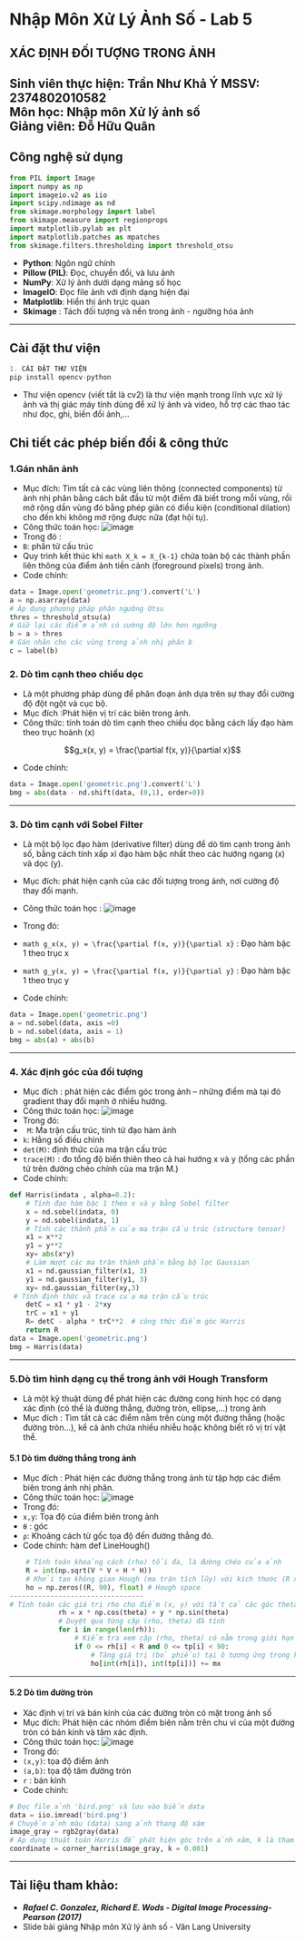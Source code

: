 
# Nhập Môn Xử Lý Ảnh Số - Lab 5
## **XÁC ĐỊNH ĐỐI TƯỢNG TRONG ẢNH**
**Sinh viên thực hiện:** Trần Như Khả Ý
**MSSV:** 2374802010582  
**Môn học:** Nhập môn Xử lý ảnh số  
**Giảng viên:** Đỗ Hữu Quân
---
## Công nghệ sử dụng
```python
from PIL import Image
import numpy as np
import imageio.v2 as iio
import scipy.ndimage as nd
from skimage.morphology import label
from skimage.measure import regionprops
import matplotlib.pylab as plt
import matplotlib.patches as mpatches
from skimage.filters.thresholding import threshold_otsu
```
- **Python**: Ngôn ngữ chính                          
- **Pillow (PIL)**: Đọc, chuyển đổi, và lưu ảnh              
- **NumPy**: Xử lý ảnh dưới dạng mảng số học          
- **ImageIO**: Đọc file ảnh với định dạng hiện đại      
- **Matplotlib**: Hiển thị ảnh trực quan
- **Skimage** : Tách đối tượng và nền trong ảnh - ngưỡng hóa ảnh
---
## Cài đặt thư viện
```python
1. CÀI ĐẶT THƯ VIỆN
pip install opencv-python
```
- Thư viện opencv (viết tắt là cv2) là thư viện mạnh trong lĩnh vực xử lý ảnh và thị giác máy tính dùng để xử lý ảnh và video, hỗ trợ các thao tác như đọc, ghi, biến đổi ảnh,...
  
## Chi tiết các phép biến đổi & công thức
### 1.Gán nhãn ảnh
- Mục đích: Tìm tất cả các vùng liên thông (connected components) từ ảnh nhị phân bằng cách bắt đầu từ một điểm đã biết trong mỗi vùng, rồi mở rộng dần vùng đó bằng phép giãn có điều kiện (conditional dilation) cho đến khi không mở rộng được nữa (đạt hội tụ).
- Công thức toán học:
![image](https://github.com/user-attachments/assets/48f3b43a-36dd-4fa8-a4b7-583521490543)
- Trong đó :
- `B`: phần tử cấu trúc
- Quy trình kết thúc khi ```math X_k = X_{k-1}``` chứa toàn bộ các thành phần liên thông của điểm ảnh tiền cảnh (foreground pixels) trong ảnh.
- Code chính:
```python
data = Image.open('geometric.png').convert('L')
a = np.asarray(data)
# Áp dụng phương pháp phân ngưỡng Otsu
thres = threshold_otsu(a)
# Giữ lại các điểm ảnh có cường độ lớn hơn ngưỡng
b = a > thres
# Gán nhãn cho các vùng trong ảnh nhị phân b
c = label(b)
```
### 2. Dò tìm cạnh theo chiều dọc
- Là một phương pháp dùng để phân đoạn ảnh dựa trên sự thay đổi cường độ đột ngột và cục bộ.
- Mục đích :Phát hiện vị trí các biên trong ảnh.
- Công thức: tính toán dò tìm cạnh theo chiều dọc bằng cách lấy đạo hàm theo trục hoành (x)   
```math
g_x(x, y) = \frac{\partial f(x, y)}{\partial x}
```
- Code chính:
```python
data = Image.open('geometric.png').convert('L')
bmg = abs(data - nd.shift(data, (0,1), order=0))
```
---
### 3. Dò tìm cạnh với Sobel Filter
- Là một bộ lọc đạo hàm (derivative filter) dùng để dò tìm cạnh trong ảnh số, bằng cách tính xấp xỉ đạo hàm bậc nhất theo các hướng ngang (x) và dọc (y).
- Mục đích: phát hiện cạnh của các đối tượng trong ảnh, nơi cường độ thay đổi mạnh.
- Công thức toán học :
![image](https://github.com/user-attachments/assets/b96be4c3-11fa-4365-aec4-9eb8983e1e99)

- Trong đó:
- ```math g_x(x, y) = \frac{\partial f(x, y)}{\partial x}``` : Đạo hàm bậc 1 theo trục x
- ```math g_y(x, y) = \frac{\partial f(x, y)}{\partial y}``` : Đạo hàm bậc 1 theo trục y 
- Code chính:
```python
data = Image.open('geometric.png')
a = nd.sobel(data, axis =0)
b = nd.sobel(data, axis = 1)
bmg = abs(a) + abs(b)
```
---
### 4. Xác định góc của đối tượng
- Mục đích : phát hiện các điểm góc trong ảnh – những điểm mà tại đó gradient thay đổi mạnh ở nhiều hướng.
- Công thức toán học:
![image](https://github.com/user-attachments/assets/976a0efa-42a5-4f1d-a39b-df420e85ae12)
- Trong đó:
- ` M`: 	Ma trận cấu trúc, tính từ đạo hàm ảnh
- `k`: Hằng số điều chỉnh
- `det(M)`: định thức của ma trận cấu trúc
- `trace(M)` : đo tổng độ biến thiên theo cả hai hướng x và y (tổng các phần tử trên đường chéo chính của ma trận M.)
- Code chính:
```python
def Harris(indata , alpha=0.2):
    # Tính đạo hàm bậc 1 theo x và y bằng Sobel filter
    x = nd.sobel(indata, 0)
    y = nd.sobel(indata, 1)
    # Tính các thành phần của ma trận cấu trúc (structure tensor)
    x1 = x**2
    y1 = y**2
    xy= abs(x*y)
    # Làm mượt các ma trận thành phần bằng bộ lọc Gaussian
    x1 = nd.gaussian_filter(x1, 3)
    y1 = nd.gaussian_filter(y1, 3)
    xy= nd.gaussian_filter(xy,3)
 # Tính định thức và trace của ma trận cấu trúc
    detC = x1 * y1 - 2*xy
    trC = x1 + y1
    R= detC - alpha * trC**2  # công thức điểm góc Harris
    return R
data = Image.open('geometric.png')
bmg = Harris(data)
```
---
### 5.Dò tìm hình dạng cụ thể trong ảnh với Hough Transform
- Là một kỹ thuật dùng để phát hiện các đường cong hình học có dạng xác định (có thể là đường thẳng, đường tròn, ellipse,...) trong ảnh
- Mục đích : Tìm tất cả các điểm nằm trên cùng một đường thẳng (hoặc đường tròn...), kể cả ảnh chứa nhiều nhiễu hoặc không biết rõ vị trí vật thể.
#### 5.1 Dò tìm đường thẳng trong ảnh
- Mục đích : Phát hiện các đường thẳng trong ảnh từ tập hợp các điểm biên trong ảnh nhị phân.
- Công thức toán học:
![image](https://github.com/user-attachments/assets/6525ef6d-f752-4b33-b7c6-2e10b19444fb)
- Trong đó:
- `x,y`: Tọa độ của điểm biên trong ảnh
- `θ` : góc
- `ρ`: Khoảng cách từ gốc tọa độ đến đường thẳng đó.
- Code chính: hàm def LineHough()
```python
    # Tính toán khoảng cách (rho) tối đa, là đường chéo của ảnh
    R = int(np.sqrt(V * V + H * H))
    # Khởi tạo không gian Hough (ma trận tích lũy) với kích thước (R x 90)
    ho = np.zeros((R, 90), float) # Hough space
---------------------------------
# Tính toán các giá trị rho cho điểm (x, y) với tất cả các góc theta
            rh = x * np.cos(theta) + y * np.sin(theta)
            # Duyệt qua từng cặp (rho, theta) đã tính
            for i in range(len(rh)):
                # Kiểm tra xem cặp (rho, theta) có nằm trong giới hạn của không gian Hough không
                if 0 <= rh[i] < R and 0 <= tp[i] < 90:
                    # Tăng giá trị (bỏ phiếu) tại ô tương ứng trong không gian Hough
                    ho[int(rh[i]), int(tp[i])] += mx
```
---
#### 5.2 Dò tìm đường tròn
- Xác định vị trí và bán kính của các đường tròn có mặt trong ảnh số
- Mục đích: Phát hiện các nhóm điểm biên nằm trên chu vi của một đường tròn có bán kính và tâm xác định.
- Công thức toán học:
  ![image](https://github.com/user-attachments/assets/ab30e72f-4807-40a1-9afe-37ed6e2711f4)
- Trong đó:
- `(x,y)`: tọa độ điểm ảnh
- `(a,b)`: tọa độ tâm đường tròn
- `r` : bán kính
- Code chính:
```python
# Đọc file ảnh 'bird.png' và lưu vào biến data
data = iio.imread('bird.png')
# Chuyển ảnh màu (data) sang ảnh thang độ xám
image_gray = rgb2gray(data)
# Áp dụng thuật toán Harris để phát hiện góc trên ảnh xám, k là tham số độ nhạy
coordinate = corner_harris(image_gray, k = 0.001)
```
---
## Tài liệu tham khảo:
- ***Rafael C. Gonzalez, Richard E. Wods - Digital Image Processing-Pearson (2017)***
- Slide bài giảng Nhập môn Xử lý ảnh số - Văn Lang University
  
